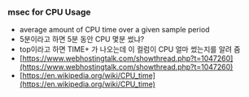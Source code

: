 ### msec for CPU Usage

- average amount of CPU time over a given sample period
- 5분이라고 하면 5분 동안 CPU 몇분 썼냐?
- top이라고 하면 TIME+ 가 나오는데 이 컬럼이 CPU 얼마 썼는지를 알려 줌
- [https://www.webhostingtalk.com/showthread.php?t=1047260](https://www.webhostingtalk.com/showthread.php?t=1047260)
- [https://en.wikipedia.org/wiki/CPU_time](https://en.wikipedia.org/wiki/CPU_time)
